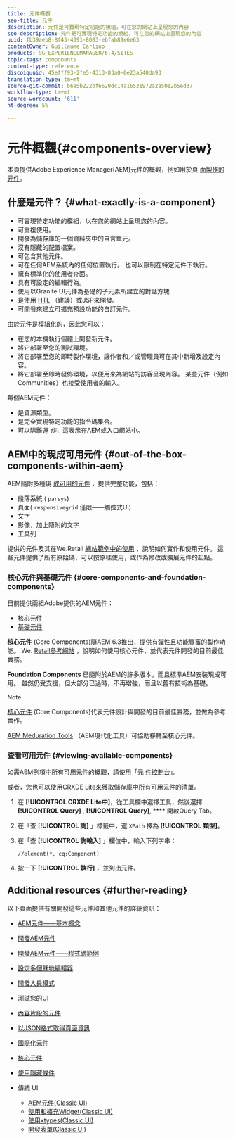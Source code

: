 ```yaml
---
title: 元件概觀
seo-title: 元件
description: 元件是可實現特定功能的模組，可在您的網站上呈現您的內容
seo-description: 元件是可實現特定功能的模組，可在您的網站上呈現您的內容
uuid: fb39aeb8-8f43-4091-8083-ebfab89e6e63
contentOwner: Guillaume Carlino
products: SG_EXPERIENCEMANAGER/6.4/SITES
topic-tags: components
content-type: reference
discoiquuid: 45efff93-2fe5-4313-83a0-0e23a540da93
translation-type: tm+mt
source-git-commit: b6a5b222bf6629dc14a16531972a2a50e2b5ed37
workflow-type: tm+mt
source-wordcount: '611'
ht-degree: 5%

---
```



# 元件概觀{#components-overview}

本頁提供Adobe Experience Manager(AEM)元件的概觀，例如用於頁 [面製作的元件](/help/sites-authoring/default-components-foundation.md)。

## 什麼是元件？ {#what-exactly-is-a-component}

* 可實現特定功能的模組，以在您的網站上呈現您的內容。
* 可重複使用。
* 開發為儲存庫的一個資料夾中的自含單元。
* 沒有隱藏的配置檔案。
* 可包含其他元件。
* 可在任何AEM系統內的任何位置執行。 也可以限制在特定元件下執行。
* 擁有標準化的使用者介面。
* 具有可設定的編輯行為。
* 使用以Granite UI元件為基礎的子元素所建立的對話方塊
* 是使用 [HTL](https://helpx.adobe.com/experience-manager/htl/user-guide.html) （建議）或JSP來開發。
* 可開發來建立可擴充預設功能的自訂元件。

由於元件是模組化的，因此您可以：

* 在您的本機執行個體上開發新元件。
* 將它部署至您的測試環境。
* 將它部署至您的即時製作環境，讓作者和／或管理員可在其中新增及設定內容。
* 將它部署至即時發佈環境，以便用來為網站的訪客呈現內容。 某些元件（例如Communities）也接受使用者的輸入。

每個AEM元件：

* 是資源類型。
* 是完全實現特定功能的指令碼集合。
* 可以隔離運 *作*，這表示在AEM或入口網站中。

## AEM中的現成可用元件 {#out-of-the-box-components-within-aem}

AEM隨附多種現 [成可用的元件](/help/sites-authoring/default-components.md) ，提供完整功能，包括：

* 段落系統 ( `parsys`)
* 頁面( `responsivegrid` 僅限——觸控式UI)
* 文字
* 影像，加上隨附的文字
* 工具列

提供的元件及其在We.Retail [網站範例中的使用](/help/sites-developing/we-retail.md) ，說明如何實作和使用元件。 這些元件提供了所有原始碼，可以按原樣使用，或作為修改或擴展元件的起點。

### 核心元件與基礎元件 {#core-components-and-foundation-components}

目前提供兩組Adobe提供的AEM元件：

* [核心元件](https://docs.adobe.com/content/help/zh-Hant/experience-manager-core-components/using/introduction.html)
* [基礎元件](/help/sites-authoring/default-components-foundation.md)

**核心元件** (Core Components)隨AEM 6.3推出，提供有彈性且功能豐富的製作功能。 We. [Retail參考網站](/help/sites-developing/we-retail.md) ，說明如何使用核心元件，並代表元件開發的目前最佳實務。

**Foundation Components** 已隨附於AEM的許多版本，而且標準AEM安裝現成可用。 雖然仍受支援，但大部分已過時，不再增強，而且以舊有技術為基礎。

>[!NOTE]
>
>[核心元件](https://docs.adobe.com/content/help/zh-Hant/experience-manager-core-components/using/introduction.html) (Core Components)代表元件設計與開發的目前最佳實務，並做為參考實作。
>
>[AEM Meduration Tools](modernization-tools.md) （AEM現代化工具）可協助移轉至核心元件。

### 查看可用元件 {#viewing-available-components}

如需AEM例項中所有可用元件的概觀，請使用「元 [件控制台」](/help/sites-authoring/default-components-console.md)。

或者，您也可以使用CRXDE Lite來獲取儲存庫中所有可用元件的清單。

1. 在 **[!UICONTROL CRXDE Lite中]**，從工具欄中選擇工具，然後選擇 **[!UICONTROL Query]** , **[!UICONTROL Query]**, **** 開啟Query Tab。

1. 在「查 **[!UICONTROL 詢]** 」標籤中，選 `XPath` 擇為 **[!UICONTROL 類型]**。

1. 在「查 **[!UICONTROL 詢輸入]** 」欄位中，輸入下列字串：

   `//element(*, cq:Component)`

1. 按一下 **[!UICONTROL 執行]** ，並列出元件。

## Additional resources {#further-reading}

以下頁面提供有關開發這些元件和其他元件的詳細資訊：

* [AEM元件——基本概念](/help/sites-developing/components-basics.md)
* [開發AEM元件](/help/sites-developing/developing-components.md)
* [開發AEM元件——程式碼範例](/help/sites-developing/developing-components-samples.md)
* [設定多個就地編輯器](/help/sites-developing/multiple-inplace-editors.md)
* [開發人員模式](/help/sites-developing/developer-mode.md)
* [測試您的UI](/help/sites-developing/hobbes.md)
* [內容片段的元件](/help/sites-developing/components-content-fragments.md)
* [以JSON格式取得頁面資訊](/help/sites-developing/pageinfo.md)
* [國際化元件](/help/sites-developing/i18n.md)
* [核心元件](https://docs.adobe.com/content/help/zh-Hant/experience-manager-core-components/using/introduction.html)
* [使用隱藏條件](/help/sites-developing/hide-conditions.md)
* 傳統 UI

   * [AEM元件(Classic UI)](/help/sites-developing/developing-components-classic.md)
   * [使用和擴充Widget(Classic UI)](/help/sites-developing/widgets.md)
   * [使用xtypes(Classic UI)](/help/sites-developing/xtypes.md)
   * [開發表單(Classic UI)](/help/sites-developing/developing-forms.md)

